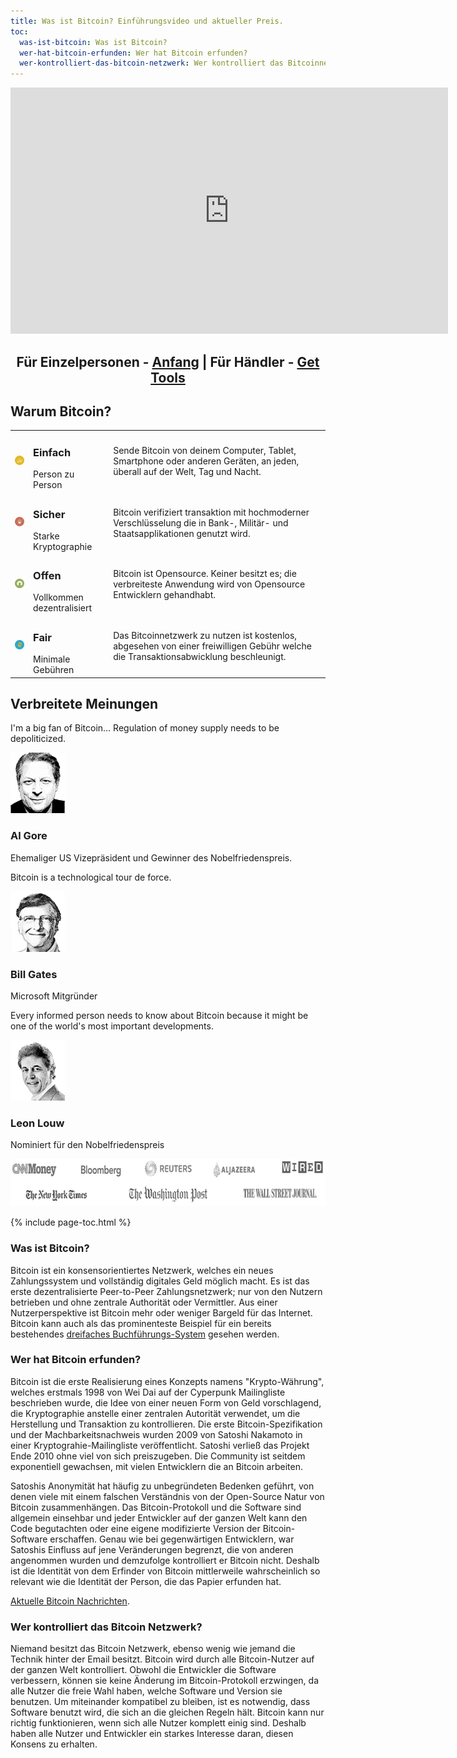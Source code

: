 ```yaml
---
title: Was ist Bitcoin? Einführungsvideo und aktueller Preis.
toc:
  was-ist-bitcoin: Was ist Bitcoin?
  wer-hat-bitcoin-erfunden: Wer hat Bitcoin erfunden?
  wer-kontrolliert-das-bitcoin-netzwerk: Wer kontrolliert das Bitcoinnetzwerk?
---
```


<center><iframe width="700" height="394" src="https://www.youtube.com/embed/Gc2en3nHxA4" frameborder="0" allowfullscreen></iframe></center>

<center>
  <h2>Für Einzelpersonen - <a href="/de/anfang">Anfang</a> | Für Händler - <a href="/en/merchant-tools">Get Tools</a></h2>
</center>

<h2>Warum Bitcoin?</h2>
<table class="why-bitcoin">
	<tr>
		<td><img src="/images/icons/icon-why-easy.png"></td>
		<td>
			<h3>Einfach</h3>
			Person zu Person
		</td>
		<td>
      Sende Bitcoin von deinem Computer, Tablet, Smartphone oder anderen Geräten, an jeden, überall auf der Welt, Tag und Nacht.
		</td>
	</tr>
	<tr>
		<td><img src="/images/icons/icon-why-secure.png"></td>
		<td>
			<h3>Sicher</h3>
			Starke Kryptographie
		</td>
		<td>
      Bitcoin verifiziert transaktion mit hochmoderner Verschlüsselung die in Bank-, Militär- und Staatsapplikationen genutzt wird.
		</td>
	</tr>
	<tr>
		<td><img src="/images/icons/icon-why-open.png"></td>
		<td>
			<h3>Offen</h3>
			Vollkommen dezentralisiert
		</td>
		<td>
      Bitcoin ist Opensource. Keiner besitzt es; die verbreiteste Anwendung wird von Opensource Entwicklern gehandhabt.
		</td>
	</tr>
	<tr>
		<td><img src="/images/icons/icon-why-fair.png"></td>
		<td>
			<h3>Fair</h3>
  		Minimale Gebühren
		</td>
		<td>
      Das Bitcoinnetzwerk zu nutzen ist kostenlos, abgesehen von einer freiwilligen Gebühr welche die Transaktionsabwicklung beschleunigt.
		</td>
	</tr>
</table>

<p><h2>Verbreitete Meinungen</h2>
<div class="popular-opinion">
	<div>
		<div class="quote">
			<p>I'm a big fan of Bitcoin... Regulation of money supply needs to be depoliticized.</p>
		</div>
		<div class="person">
			<img src="/images/testimonials/al-gore.png">
			<h3>Al Gore</h3>
      Ehemaliger US Vizepräsident und Gewinner des Nobelfriedenspreis.
		</div>
	</div>
	<div>
		<div class="quote">
			<p>Bitcoin is a technological tour de force.</p>
		</div>
		<div class="person">
			<img src="/images/testimonials/bill-gates.png">
			<h3>Bill Gates</h3>
			Microsoft Mitgründer
		</div>
	</div>
	<div>
		<div class="quote">
			<p>Every informed person needs to know about Bitcoin because it might be one of the world's most important developments.</p>
		</div>
		<div class="person">
			<img src="/images/testimonials/leon-louw.png">
			<h3>Leon Louw</h3>
			Nominiert für den Nobelfriedenspreis
		</div>
	</div>
</div>
<p></p>
<img src="/images/bitcoin-as-seen-on.png" alt="bitcoin cnn money, new york times, bloomberg, reuters, washington post, aljazeera, wired, wall street journal" width="700" height="76"/>

{% include page-toc.html %}

<h3 id="was-ist-bitcoin">Was ist Bitcoin?</h3>
<p>Bitcoin ist ein konsensorientiertes Netzwerk, welches ein neues Zahlungssystem und vollständig digitales Geld möglich macht. Es ist das erste dezentralisierte Peer-to-Peer Zahlungsnetzwerk; nur von den Nutzern betrieben und ohne zentrale Authorität oder Vermittler. Aus einer Nutzerperspektive ist Bitcoin mehr oder weniger Bargeld für das Internet. Bitcoin kann auch als das prominenteste Beispiel für ein bereits bestehendes <a href="http://financialcryptography.com/mt/archives/001325.html">dreifaches Buchführungs-System</a> gesehen werden.</p>

<h3 id="wer-hat-bitcoin-erfunden">Wer hat Bitcoin erfunden?</h3>
<p>Bitcoin ist die erste Realisierung eines Konzepts namens "Krypto-Währung", welches erstmals 1998 von Wei Dai auf der Cyperpunk Mailingliste beschrieben wurde, die Idee von einer neuen Form von Geld vorschlagend, die Kryptographie anstelle einer zentralen Autorität verwendet, um die Herstellung und Transaktion zu kontrollieren. Die erste Bitcoin-Spezifikation und der Machbarkeitsnachweis wurden 2009 von Satoshi Nakamoto in einer Kryptograhie-Mailingliste veröffentlicht. Satoshi verließ das Projekt Ende 2010 ohne viel von sich preiszugeben. Die Community ist seitdem exponentiell gewachsen, mit vielen Entwicklern die an Bitcoin arbeiten.</p>
<p>Satoshis Anonymität hat häufig zu unbegründeten Bedenken geführt, von denen viele mit einem falschen Verständnis von der Open-Source Natur von Bitcoin zusammenhängen. Das Bitcoin-Protokoll und die Software sind allgemein einsehbar und jeder Entwickler auf der ganzen Welt kann den Code begutachten oder eine eigene modifizierte Version der Bitcoin-Software erschaffen. Genau wie bei gegenwärtigen Entwicklern, war Satoshis Einfluss auf jene Veränderungen begrenzt, die von anderen angenommen wurden und demzufolge kontrolliert er Bitcoin nicht. Deshalb ist die Identität von dem Erfinder von Bitcoin mittlerweile wahrscheinlich so relevant wie die Identität der Person, die das Papier erfunden hat.</p>
<p><a href="http://www.btc-echo.de/">Aktuelle Bitcoin Nachrichten</a>.

<h3 id="wer-kontrolliert-das-bitcoin-netzwerk">Wer kontrolliert das Bitcoin Netzwerk?</h3>
<p>Niemand besitzt das Bitcoin Netzwerk, ebenso wenig wie jemand die Technik hinter der Email besitzt. Bitcoin wird durch alle Bitcoin-Nutzer auf der ganzen Welt kontrolliert. Obwohl die Entwickler die Software verbessern, können sie keine Änderung im Bitcoin-Protokoll erzwingen, da alle Nutzer die freie Wahl haben, welche Software und Version sie benutzen. Um miteinander kompatibel zu bleiben, ist es notwendig, dass Software benutzt wird, die sich an die gleichen Regeln hält. Bitcoin kann nur richtig funktionieren, wenn sich alle Nutzer komplett einig sind. Deshalb haben alle Nutzer und Entwickler ein starkes Interesse daran, diesen Konsens zu erhalten.</p>
